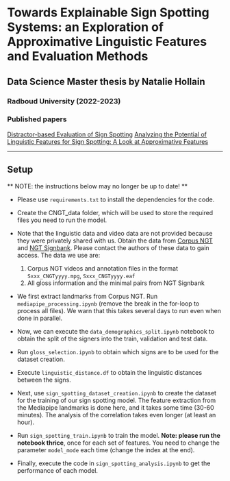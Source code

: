 # Towards Explainable Sign Spotting Systems: an Exploration of Approximative Linguistic Features and Evaluation Methods
## Data Science Master thesis by Natalie Hollain
### Radboud University (2022-2023)

### Published papers
[Distractor-based Evaluation of Sign Spotting](https://github.com/nataliehh/Evaluating-Sign-Spotting)
[Analyzing the Potential of Linguistic Features for Sign Spotting: A Look at Approximative Features](https://github.com/nataliehh/Linguistic-Features-for-Sign-Spotting)

---

## Setup 
** NOTE: the instructions below may no longer be up to date! **

- Please use `requirements.txt` to install the dependencies for the code. 
- Create the CNGT_data folder, which will be used to store the required files you need to run the model. 
- Note that the linguistic data and video data are not provided because they were privately shared with us. Obtain the data from [Corpus NGT](https://www.corpusngt.nl/) and [NGT Signbank](https://signbank.cls.ru.nl/). Please contact the authors of these data to gain access. The data we use are:
	1. Corpus NGT videos and annotation files in the format `Sxxx_CNGTyyyy.mpg`, `Sxxx_CNGTyyyy.eaf`
	2. All gloss information and the minimal pairs from NGT Signbank

- We first extract landmarks from Corpus NGT. Run `mediapipe_processing.ipynb` (remove the break in the for-loop to process all files). We warn that this takes several days to run even when done in parallel. 
- Now, we can execute the `data_demographics_split.ipynb` notebook to obtain the split of the signers into the train, validation and test data.
- Run `gloss_selection.ipynb` to obtain which signs are to be used for the dataset creation.
- Execute `linguistic_distance.df` to obtain the linguistic distances between the signs.
- Next, use `sign_spotting_dataset_creation.ipynb` to create the dataset for the training of our sign spotting model. The feature extraction from the Mediapipe landmarks is done here, and it takes some time (30-60 minutes). The analysis of the correlation takes even longer (at least an hour). 
- Run `sign_spotting_train.ipynb` to train the model.  **Note: please run the notebook thrice**, once for each set of features. You need to change the parameter `model_mode` each time (change the index at the end).
- Finally, execute the code in `sign_spotting_analysis.ipynb` to get the performance of each model.